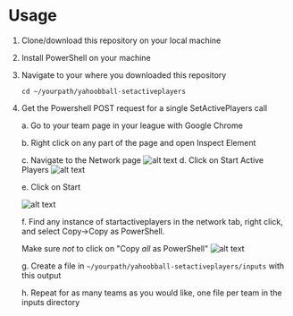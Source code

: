 # Usage
1. Clone/download this repository on your local machine 
2. Install PowerShell on your machine 
3. Navigate to your where you downloaded this repository

   `cd ~/yourpath/yahoobball-setactiveplayers`
4. Get the Powershell POST request for a single SetActivePlayers call

   a. Go to your team page in your league with Google Chrome

   b. Right click on any part of the page and open Inspect Element

   c. Navigate to the Network page
    ![alt text](https://github.com/justinytchen/yahoobball-setactiveplayers/assets/6785106/0cd28bdc-5a79-4a75-818b-c4b001a5b425)
   d. Click on Start Active Players
    ![alt text](https://github.com/justinytchen/yahoobball-setactiveplayers/assets/6785106/68d31569-518e-4f8b-87b3-619c7ae7bae0)

   e. Click on Start
   
    ![alt text](https://github.com/justinytchen/yahoobball-setactiveplayers/assets/6785106/61aee73e-c74d-451c-9e3f-a2bcb6c9b754)

   f. Find any instance of startactiveplayers in the network tab, right click, and select Copy->Copy as PowerShell.
   
    Make sure *not* to click on "Copy *all* as PowerShell"
    ![alt text](https://github.com/justinytchen/yahoobball-setactiveplayers/assets/6785106/e6b2c17a-c2c1-46ae-9c27-8f1dedeabef6)


   g. Create a file in `~/yourpath/yahoobball-setactiveplayers/inputs` with this output

   h. Repeat for as many teams as you would like, one file per team in the inputs directory